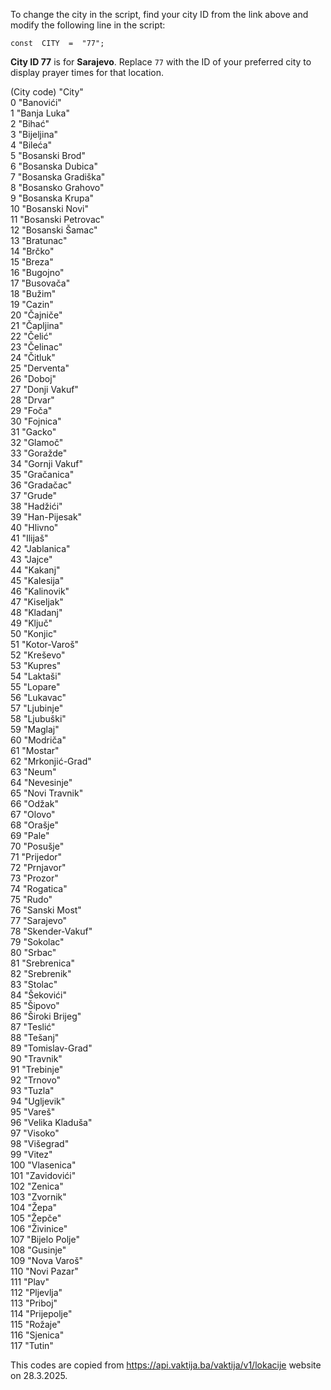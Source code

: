 To change the city in the script, find your city ID from the link above and modify the following line in the script:

    const  CITY  =  "77";

**City ID 77** is for **Sarajevo**.
Replace `77` with the ID of your preferred city to display prayer times for that location.

(City code) "City"  
0	"Banovići"  
1	"Banja Luka"  
2	"Bihać"  
3	"Bijeljina"  
4	"Bileća"  
5	"Bosanski Brod"  
6	"Bosanska Dubica"  
7	"Bosanska Gradiška"  
8	"Bosansko Grahovo"  
9	"Bosanska Krupa"  
10	"Bosanski Novi"  
11	"Bosanski Petrovac"  
12	"Bosanski Šamac"  
13	"Bratunac"  
14	"Brčko"  
15	"Breza"  
16	"Bugojno"  
17	"Busovača"  
18	"Bužim"  
19	"Cazin"  
20	"Čajniče"  
21	"Čapljina"  
22	"Čelić"  
23	"Čelinac"  
24	"Čitluk"  
25	"Derventa"  
26	"Doboj"  
27	"Donji Vakuf"  
28	"Drvar"  
29	"Foča"  
30	"Fojnica"  
31	"Gacko"  
32	"Glamoč"  
33	"Goražde"  
34	"Gornji Vakuf"  
35	"Gračanica"  
36	"Gradačac"  
37	"Grude"  
38	"Hadžići"  
39	"Han-Pijesak"  
40	"Hlivno"  
41	"Ilijaš"  
42	"Jablanica"  
43	"Jajce"  
44	"Kakanj"  
45	"Kalesija"  
46	"Kalinovik"  
47	"Kiseljak"  
48	"Kladanj"  
49	"Ključ"  
50	"Konjic"  
51	"Kotor-Varoš"  
52	"Kreševo"  
53	"Kupres"  
54	"Laktaši"  
55	"Lopare"  
56	"Lukavac"  
57	"Ljubinje"  
58	"Ljubuški"  
59	"Maglaj"  
60	"Modriča"  
61	"Mostar"  
62	"Mrkonjić-Grad"  
63	"Neum"  
64	"Nevesinje"  
65	"Novi Travnik"  
66	"Odžak"  
67	"Olovo"  
68	"Orašje"  
69	"Pale"  
70	"Posušje"  
71	"Prijedor"  
72	"Prnjavor"  
73	"Prozor"  
74	"Rogatica"  
75	"Rudo"  
76	"Sanski Most"  
77	"Sarajevo"  
78	"Skender-Vakuf"  
79	"Sokolac"  
80	"Srbac"  
81	"Srebrenica"  
82	"Srebrenik"  
83	"Stolac"  
84	"Šekovići"  
85	"Šipovo"  
86	"Široki Brijeg"  
87	"Teslić"  
88	"Tešanj"  
89	"Tomislav-Grad"  
90	"Travnik"  
91	"Trebinje"  
92	"Trnovo"  
93	"Tuzla"  
94	"Ugljevik"  
95	"Vareš"  
96	"Velika Kladuša"  
97	"Visoko"  
98	"Višegrad"  
99	"Vitez"  
100	"Vlasenica"  
101	"Zavidovići"  
102	"Zenica"  
103	"Zvornik"  
104	"Žepa"  
105	"Žepče"  
106	"Živinice"  
107	"Bijelo Polje"  
108	"Gusinje"  
109	"Nova Varoš"  
110	"Novi Pazar"  
111	"Plav"  
112	"Pljevlja"  
113	"Priboj"  
114	"Prijepolje"  
115	"Rožaje"  
116	"Sjenica"  
117	"Tutin"  

This codes are copied from https://api.vaktija.ba/vaktija/v1/lokacije website on 28.3.2025.
